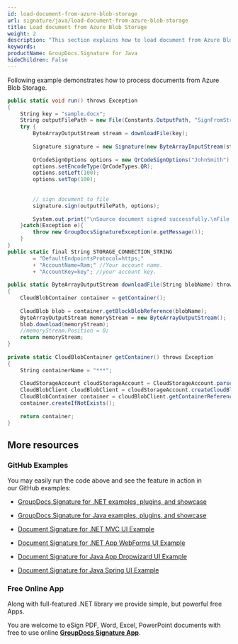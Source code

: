 ```yaml
---
id: load-document-from-azure-blob-storage
url: signature/java/load-document-from-azure-blob-storage
title: Load document from Azure Blob Storage
weight: 2
description: "This section explains how to load document from Azure Blob Storage with GroupDocs.Signature API."
keywords: 
productName: GroupDocs.Signature for Java
hideChildren: False
---
```

Following example demonstrates how to process documents from Azure Blob Storage.

```csharp
public static void run() throws Exception
{
    String key = "sample.docx";
    String outputFilePath = new File(Constants.OutputPath, "SignFromStream//signedSample.docx").getPath();
    try {
        ByteArrayOutputStream stream = downloadFile(key);
 
        Signature signature = new Signature(new ByteArrayInputStream(stream.toByteArray()));
 
        QrCodeSignOptions options = new QrCodeSignOptions("JohnSmith");
        options.setEncodeType(QrCodeTypes.QR);
        options.setLeft(100);
        options.setTop(100);
 
 
        // sign document to file
        signature.sign(outputFilePath, options);
 
        System.out.print("\nSource document signed successfully.\nFile saved at " + outputFilePath);
    }catch(Exception e){
        throw new GroupDocsSignatureException(e.getMessage());
    }
}
public static final String STORAGE_CONNECTION_STRING
        = "DefaultEndpointsProtocol=https;"
        + "AccountName=Ram;" //Your account name.
        + "AccountKey=key"; //your account key.
 
public static ByteArrayOutputStream downloadFile(String blobName) throws Exception
{
    CloudBlobContainer container = getContainer();
 
    CloudBlob blob = container.getBlockBlobReference(blobName);
    ByteArrayOutputStream memoryStream = new ByteArrayOutputStream();
    blob.download(memoryStream);
    //memoryStream.Position = 0;
    return memoryStream;
}
 
private static CloudBlobContainer getContainer() throws Exception
{
    String containerName = "***";
 
    CloudStorageAccount cloudStorageAccount = CloudStorageAccount.parse(STORAGE_CONNECTION_STRING);
    CloudBlobClient cloudBlobClient = cloudStorageAccount.createCloudBlobClient();
    CloudBlobContainer container = cloudBlobClient.getContainerReference(containerName);
    container.createIfNotExists();
 
    return container;
}
```

## More resources

### GitHub Examples 

You may easily run the code above and see the feature in action in our GitHub examples:

*   [GroupDocs.Signature for .NET examples, plugins, and showcase](https://github.com/groupdocs-signature/GroupDocs.Signature-for-.NET)
    
*   [GroupDocs.Signature for Java examples, plugins, and showcase](https://github.com/groupdocs-signature/GroupDocs.Signature-for-Java)
    
*   [Document Signature for .NET MVC UI Example](https://github.com/groupdocs-signature/GroupDocs.Signature-for-.NET-MVC) 
    
*   [Document Signature for .NET App WebForms UI Example](https://github.com/groupdocs-signature/GroupDocs.Signature-for-.NET-WebForms)
    
*   [Document Signature for Java App Dropwizard UI Example](https://github.com/groupdocs-signature/GroupDocs.Signature-for-Java-Dropwizard)
    
*   [Document Signature for Java Spring UI Example](https://github.com/groupdocs-signature/GroupDocs.Signature-for-Java-Spring)
    

### Free Online App 

Along with full-featured .NET library we provide simple, but powerful free Apps.

You are welcome to eSign PDF, Word, Excel, PowerPoint documents with free to use online **[GroupDocs Signature App](https://products.groupdocs.app/signature)**.
